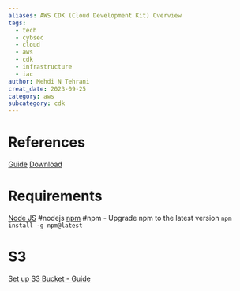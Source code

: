 ```yaml
---
aliases: AWS CDK (Cloud Development Kit) Overview
tags:
  - tech
  - cybsec
  - cloud
  - aws
  - cdk
  - infrastructure
  - iac
author: Mehdi N Tehrani
creat_date: 2023-09-25
category: aws
subcategory: cdk
---
```


# References
[Guide](https://docs.aws.amazon.com/cdk/v2/guide/home.html)
[Download](https://docs.aws.amazon.com/cdk/v2/guide/getting_started.html#getting_started_install)

# Requirements
[Node JS](https://nodejs.org/en/download) #nodejs
[npm](https://docs.npmjs.com/) #npm
	- Upgrade npm to the latest version `npm install -g npm@latest`

# S3
[Set up S3 Bucket - Guide](https://towardsthecloud.com/aws-cdk-s3-bucket)

